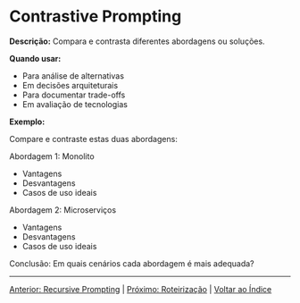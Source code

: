 # Contrastive Prompting

**Descrição:** Compara e contrasta diferentes abordagens ou soluções.

**Quando usar:**
- Para análise de alternativas
- Em decisões arquiteturais
- Para documentar trade-offs
- Em avaliação de tecnologias

**Exemplo:**

Compare e contraste estas duas abordagens:

Abordagem 1: Monolito
- Vantagens
- Desvantagens
- Casos de uso ideais

Abordagem 2: Microserviços
- Vantagens
- Desvantagens
- Casos de uso ideais

Conclusão: Em quais cenários cada abordagem é mais adequada?

---

[Anterior: Recursive Prompting](08_recursive.md) | [Próximo: Roteirização](10_roteirizacao.md) | [Voltar ao Índice](../README.md) 